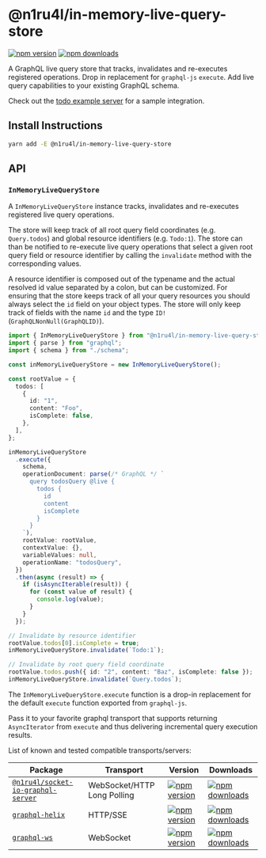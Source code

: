 # @n1ru4l/in-memory-live-query-store

[![npm version](https://img.shields.io/npm/v/@n1ru4l/in-memory-live-query-store.svg)](https://www.npmjs.com/package/@n1ru4l/in-memory-live-query-store) [![npm downloads](https://img.shields.io/npm/dm/@n1ru4l/in-memory-live-query-store.svg)](https://www.npmjs.com/package/@n1ru4l/in-memory-live-query-store)

A GraphQL live query store that tracks, invalidates and re-executes registered operations. Drop in replacement for `graphql-js` `execute`. Add live query capabilities to your existing GraphQL schema.

Check out the [todo example server](https://github.com/n1ru4l/graphql-live-queries/blob/main/packages/todo-example/server/src/schema.ts) for a sample integration.

## Install Instructions

```bash
yarn add -E @n1ru4l/in-memory-live-query-store
```

## API

### `InMemoryLiveQueryStore`

A `InMemoryLiveQueryStore` instance  tracks, invalidates and re-executes registered live query operations.

The store will keep track of all root query field coordinates (e.g. `Query.todos`) and global resource identifiers (e.g. `Todo:1`). The store can than be notified to re-execute live query operations that select a given root query field or resource identifier by calling the `invalidate` method with the corresponding values.

A resource identifier is composed out of the typename and the actual resolved id value separated by a colon, but can be customized. For ensuring that the store keeps track of all your query resources you should always select the `id` field on your object types. The store will only keep track of fields with the name `id` and the type `ID!` (`GraphQLNonNull(GraphQLID)`).

```ts
import { InMemoryLiveQueryStore } from "@n1ru4l/in-memory-live-query-store";
import { parse } from "graphql";
import { schema } from "./schema";

const inMemoryLiveQueryStore = new InMemoryLiveQueryStore();

const rootValue = {
  todos: [
    {
      id: "1",
      content: "Foo",
      isComplete: false,
    },
  ],
};

inMemoryLiveQueryStore
  .execute({
    schema,
    operationDocument: parse(/* GraphQL */ `
      query todosQuery @live {
        todos {
          id
          content
          isComplete
        }
      }
    `),
    rootValue: rootValue,
    contextValue: {},
    variableValues: null,
    operationName: "todosQuery",
  })
  .then(async (result) => {
    if (isAsyncIterable(result)) {
      for (const value of result) {
        console.log(value);
      }
    }
  });

// Invalidate by resource identifier
rootValue.todos[0].isComplete = true;
inMemoryLiveQueryStore.invalidate(`Todo:1`);

// Invalidate by root query field coordinate
rootValue.todos.push({ id: "2", content: "Baz", isComplete: false });
inMemoryLiveQueryStore.invalidate(`Query.todos`);
```

The `InMemoryLiveQueryStore.execute` function is a drop-in replacement for the default `execute` function exported from `graphql-js`.

Pass it to your favorite graphql transport that supports returning `AsyncIterator` from `execute` and thus delivering incremental query execution results.

List of known and tested compatible transports/servers:

| Package                                                                                                                          | Transport                   | Version                                                                                                                                                                         | Downloads                                                                                                                                                                          |
| -------------------------------------------------------------------------------------------------------------------------------- | --------------------------- | ------------------------------------------------------------------------------------------------------------------------------------------------------------------------------- | ---------------------------------------------------------------------------------------------------------------------------------------------------------------------------------- |
| [`@n1ru4l/socket-io-graphql-server`](https://github.com/n1ru4l/graphql-live-queries/blob/main/packages/socket-io-graphql-server) | WebSocket/HTTP Long Polling | [![npm version](https://badge.fury.io/js/%40n1ru4l%2Fsocket-io-graphql-server.svg)](https://github.com/n1ru4l/graphql-live-queries/blob/main/packages/socket-io-graphql-server) | [![npm downloads](https://img.shields.io/npm/dm/@n1ru4l/socket-io-graphql-server.svg)](https://github.com/n1ru4l/graphql-live-queries/blob/main/packages/socket-io-graphql-server) |
| [`graphql-helix`](https://github.com/danielrearden/graphql-helix)                                                                | HTTP/SSE                    | [![npm version](https://badge.fury.io/js/graphql-helix.svg)](https://github.com/danielrearden/graphql-helix)                                                                    | [![npm downloads](https://img.shields.io/npm/dm/graphql-helix.svg)](https://github.com/danielrearden/graphql-helix)                                                                |
| [`graphql-ws`](https://github.com/enisdenjo/graphql-ws)                                                                          | WebSocket                   | [![npm version](https://badge.fury.io/js/graphql-ws.svg)](https://github.com/enisdenjo/graphql-ws)                                                                              | [![npm downloads](https://img.shields.io/npm/dm/graphql-ws.svg)](https://github.com/enisdenjo/graphql-ws)                                                                          |
